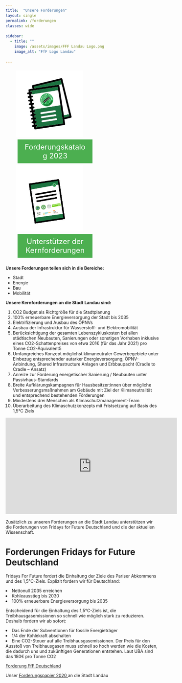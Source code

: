 ```yaml
---
title:  "Unsere Forderungen"
layout: single
permalink: /forderungen
classes: wide

sidebar:
  - title: ""
    image: /assets/images/FFF Landau Logo.png
    image_alt: "FfF Logo Landau"
    
---
```

<div class="container">
  <div class="row">
    <div class="col-md-6 text-center mb-4 mb-md-0">
      <img src="https://github.com/fridaysforfuture-landau-pfalz/fridaysforfuture-landau-pfalz.github.io/blob/main/assets/images/Webseite%20Bilder/Icon-Katalog-300x300.png?raw=true" alt="Icon Forderungskatalog" height="50%" width="50%">
      <a class="button" href="https://fridaysforfuture-landau.de/assets/pdf/Forderungskatalog%20Stand%2001.01.23%20Klimastreik%20Landau%20und%20Brief.pdf" target="" style="color: white">Forderungskatalog 2023</a>
    </div>
    <div class="col-md-6 text-center">
      <img src="https://github.com/fridaysforfuture-landau-pfalz/fridaysforfuture-landau-pfalz.github.io/blob/main/assets/images/Webseite%20Bilder/V2%20Icon-Katalog-300x300.png?raw=true" alt="Icon Unterstüzter" height="50%" width="50%">
      <a class="button" href="https://fridaysforfuture-landau.de/assets/pdf/Forderungskatalog%20Stand%2001.01.23%20Klimastreik%20Landau%20und%20Brief.pdf#page=18" target="" style="color: white">Unterstützer der Kernforderungen</a>
    </div>
  </div>
</div>

<style>
  .container {
    display: flex;
    flex-wrap: wrap;
    justify-content: center;
    margin: 20px 0;
  }

  .button {
    border: none;
    color: white;
    padding: 10px 20px;
    text-align: center;
    text-decoration: none;
    display: block;
    font-size: 24px;
    margin: 5px;
    cursor: pointer;
    background-color: #4CAF50;
    width: auto;
    max-width: 100%;
  }

  @media screen and (min-width: 768px) {
    .button-container {
      margin: 40px 0;
    }

    .button {
      width: 47%;
      max-width: none;
    }
  }
</style>


<b> Unsere Forderungen teilen sich in die Bereiche: </b>
<ul>
  <li>Stadt</li>
  <li>Energie</li>
  <li>Bau</li>
  <li>Mobilität</li>
</ul> 

<b> Unsere Kernforderungen an die Stadt Landau sind: </b> <br>
<ol>
<li> CO2 Budget als Richtgröße für die Stadtplanung </li>
<li> 100% erneuerbare Energieversorgung der Stadt bis 2035 </li>
<li> Elektrifizierung und Ausbau des ÖPNVs </li>
<li> Ausbau der Infrastruktur für Wasserstoff- und Elektromobilität </li>
<li> Berücksichtigung der gesamten Lebenszykluskosten bei allen städtischen Neubauten, Sanierungen oder sonstigen Vorhaben inklusive eines CO2-Schattenpreises von etwa 201€ (für das Jahr 2021) pro Tonne CO2-Äquivalent5 </li>
<li> Umfangreiches Konzept möglichst klimaneutraler Gewerbegebiete unter Einbezug entsprechender autarker Energieversorgung, ÖPNV-Anbindung, Shared Infrastructure Anlagen und Erbbaupacht (Cradle to Cradle – Ansatz) </li>
<li> Anreize zur Förderung energetischer Sanierung / Neubauten unter Passivhaus-Standards </li>
<li> Breite Aufklärungskampagnen für Hausbesitzer:innen über mögliche Verbesserungsmaßnahmen am Gebäude mit Ziel der Klimaneutralität und entsprechend bestehenden Förderungen </li>
<li> Mindestens drei Menschen als Klimaschutzmanagement-Team </li>
<li> Überarbeitung des Klimaschutzkonzepts mit Fristsetzung auf Basis des 1,5°C Ziels </li>
</ol>
  
<iframe width="560" height="315" src="https://www.youtube.com/embed/TBWXt9B0d5g" title="YouTube video player" frameborder="0" allow="accelerometer; autoplay; clipboard-write; encrypted-media; gyroscope; picture-in-picture" allowfullscreen></iframe>

<p> </p>

Zusätzlich zu unseren Forderungen an die Stadt Landau unterstützen wir die Forderungen von Fridays for Future Deutschland und die der aktuellen Wissenschaft. <br>

<h1> Forderungen Fridays for Future Deutschland </h1>
Fridays For Future fordert die Einhaltung der Ziele des Pariser Abkommens und des 1,5°C-Ziels. Explizit fordern wir für Deutschland: <br> 
<p> </p>
<li> Nettonull 2035 erreichen
<li> Kohleausstieg bis 2030
<li> 100% erneuerbare Energieversorgung bis 2035 <br>

<p> </p>  
  
Entscheidend für die Einhaltung des 1,5°C-Ziels ist, die Treibhausgasemissionen so schnell wie möglich stark zu reduzieren. Deshalb fordern wir ab sofort: <br>
<p> </p>
<li> Das Ende der Subventionen für fossile Energieträger
<li> 1/4 der Kohlekraft abschalten
<li> Eine CO2-Steuer auf alle Treibhausgasemissionen. Der Preis für den Ausstoß von Treibhausgasen muss schnell so hoch werden wie die Kosten, die dadurch uns und zukünftigen Generationen entstehen. Laut UBA sind das 180€ pro Tonne CO2 <br>
  
  <p> </p>

<a href="https://fridaysforfuture.de/forderungen/" target="_blank"> Forderung FfF Deutschland </a> <br>

  <p> </p>

Unser <a href="/assets/pdf/ForderungenLandauDez2020.pdf" target="_blank"> Forderungspapier 2020 </a> an die Stadt Landau
<a href="/assets/pdf/ForderungenLandauDez2020.pdf" target="_blank"> </a> <br>
